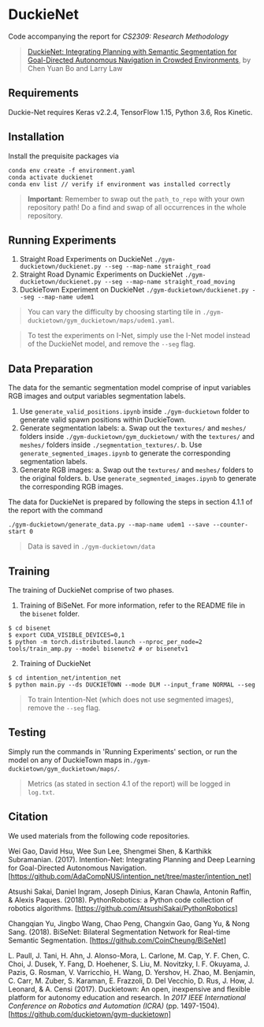 # DuckieNet
Code accompanying the report for *CS2309: Research Methodology*

> [DuckieNet: Integrating Planning with Semantic Segmentation for Goal-Directed Autonomous Navigation in Crowded Environments](https://www.overleaf.com/read/zhmjvbsvnbgf), by Chen Yuan Bo and Larry Law

## Requirements
Duckie-Net requires Keras v2.2.4, TensorFlow 1.15, Python 3.6, Ros Kinetic.

## Installation

Install the prequisite packages via

```
conda env create -f environment.yaml
conda activate duckienet
conda env list // verify if environment was installed correctly
```

> **Important**: Remember to swap out the `path_to_repo` with your own repository path! Do a find and swap of all occurrences in the whole repository.

## Running Experiments
1. Straight Road Experiments on DuckieNet
`./gym-duckietown/duckienet.py --seg --map-name straight_road`
2. Straight Road Dynamic Experiments on DuckieNet
`./gym-duckietown/duckienet.py --seg --map-name straight_road_moving`
3. DuckieTown Experiment on DuckieNet
`./gym-duckietown/duckienet.py --seg --map-name udem1`

> You can vary the difficulty by choosing starting tile in `./gym-duckietown/gym_duckietown/maps/udem1.yaml`.

> To test the experiments on I-Net, simply use the I-Net model instead of the DuckieNet model, and remove the `--seg` flag.


## Data Preparation
The data for the semantic segmentation model comprise of input variables RGB images and output variables segmentation labels.

1. Use `generate_valid_positions.ipynb` inside `./gym-duckietown` folder to generate valid spawn positions within DuckieTown.
2. Generate segmentation labels:
    a. Swap out the `textures/` and `meshes/` folders inside `./gym-duckietown/gym_duckietown/` with the `textures/` and `meshes/` folders inside `./segmentation_textures/`.
    b. Use `generate_segmented_images.ipynb` to generate the corresponding segmentation labels.
3. Generate RGB images:
    a. Swap out the `textures/` and `meshes/` folders to the original folders.
    b. Use `generate_segmented_images.ipynb` to generate the corresponding RGB images.

The data for DuckieNet is prepared by following the steps in section 4.1.1 of the report with the command

`./gym-duckietown/generate_data.py --map-name udem1 --save --counter-start 0`

> Data is saved in `./gym-duckietown/data`


## Training
The training of DuckieNet comprise of two phases.

1. Training of BiSeNet. For more information, refer to the README file in the `bisenet` folder.
```
$ cd bisenet
$ export CUDA_VISIBLE_DEVICES=0,1
$ python -m torch.distributed.launch --nproc_per_node=2 tools/train_amp.py --model bisenetv2 # or bisenetv1
```
2. Training of DuckieNet
```
$ cd intention_net/intention_net
$ python main.py --ds DUCKIETOWN --mode DLM --input_frame NORMAL --seg
```

> To train Intention-Net (which does not use segmented images), remove the `--seg` flag.

## Testing
Simply run the commands in 'Running Experiments' section, or run the model on any of DuckieTown maps in`./gym-duckietown/gym_duckietown/maps/`.

> Metrics (as stated in section 4.1 of the report) will be logged in `log.txt`.

## Citation
We used materials from the following code repositories.

Wei Gao, David Hsu, Wee Sun Lee, Shengmei Shen, & Karthikk Subramanian. (2017). Intention-Net: Integrating Planning and Deep Learning for Goal-Directed Autonomous Navigation. [https://github.com/AdaCompNUS/intention_net/tree/master/intention_net]

Atsushi Sakai, Daniel Ingram, Joseph Dinius, Karan Chawla, Antonin Raffin, & Alexis Paques. (2018). PythonRobotics: a Python code collection of robotics algorithms. [https://github.com/AtsushiSakai/PythonRobotics]

Changqian Yu, Jingbo Wang, Chao Peng, Changxin Gao, Gang Yu, & Nong Sang. (2018). BiSeNet: Bilateral Segmentation Network for Real-time Semantic Segmentation. [https://github.com/CoinCheung/BiSeNet]

L. Paull, J. Tani, H. Ahn, J. Alonso-Mora, L. Carlone, M. Cap, Y. F. Chen, C. Choi, J. Dusek, Y. Fang, D. Hoehener, S. Liu, M. Novitzky, I. F. Okuyama, J. Pazis, G. Rosman, V. Varricchio, H. Wang, D. Yershov, H. Zhao, M. Benjamin, C. Carr, M. Zuber, S. Karaman, E. Frazzoli, D. Del Vecchio, D. Rus, J. How, J. Leonard, & A. Censi (2017). Duckietown: An open, inexpensive and flexible platform for autonomy education and research. In _2017 IEEE International Conference on Robotics and Automation (ICRA)_ (pp. 1497-1504). [https://github.com/duckietown/gym-duckietown]


